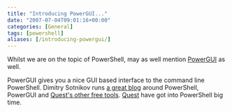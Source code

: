 ```yaml
---
title: "Introducing PowerGUI..."
date: "2007-07-04T09:01:16+00:00"
categories: [General]
tags: [powershell]
aliases: [/introducing-powergui/]
---
```


Whilst we are on the topic of PowerShell, may as well mention [PowerGUI](http://powergui.org/) as well.

PowerGUI gives you a nice GUI based interface to the command line PowerShell. Dimitry Sotnikov runs [a great blog](http://dmitrysotnikov.wordpress.com/) around PowerShell, PowerGUI and [Quest's other free tools](http://www.quest.com/activeroles-server/arms.aspx). [Quest](http://www.quest.com/) have got into PowerShell big time.
